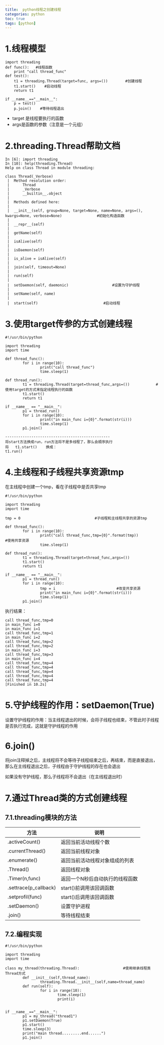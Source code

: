 ```yaml
---
title:  python线程之创建线程
categories: python   
toc: true  
tags: [python]
---
```



# 1.线程模型
```
import threading
def func():   #线程函数
    print "call thread_func"
def test():
    t1 = threading.Thread(target=func, args=())        #创建线程
    t1.start()    #启动线程
    return t1

if __name__=="__main__":
    p = test()
    p.join()    #等待线程退出

```

* target 是线程要执行的函数
* args是函数的参数（注意是一个元组）
 


# 2.threading.Thread帮助文档
```
In [6]: import threading
In [10]: help(threading.Thread)
Help on class Thread in module threading:
 
class Thread(_Verbose)
 |  Method resolution order:
 |      Thread
 |      _Verbose
 |      __builtin__.object
 | 
 |  Methods defined here:
 | 
 |  __init__(self, group=None, target=None, name=None, args=(), kwargs=None, verbose=None)                #初始化构造函数
 | 
 |  __repr__(self)
 | 
 |  getName(self)
 | 
 |  isAlive(self)
 | 
 |  isDaemon(self)
 | 
 |  is_alive = isAlive(self)
 | 
 |  join(self, timeout=None)
 | 
 |  run(self)                                  
 | 
 |  setDaemon(self, daemonic)                    #设置为守护线程
 | 
 |  setName(self, name)
 | 
 |  start(self)                              #启动线程

```

# 3.使用target传参的方式创建线程
```
#!/usr/bin/python
 
import threading
import time
 
def thread_func():
        for i in range(10):
                print("call thread_func")
                time.sleep(1)
 
def thread_run():
        t1 = threading.Thread(target=thread_func,args=())            #使用target的方式来指定线程执行的函数
        t1.start()
        return t1 
 
if __name__ == "__main__":
        p1 = thread_run()
        for i in range(10):
                print("in main_func i={0}".format(str(i)))
                time.sleep(1)
        p1.join()

------------------------------------------------
将start方法换成run，run方法将不是多线程了，那么会顺序执行 
将   t1.start()    换成：
t1.run()

```





# 4.主线程和子线程共享资源tmp
在主线程中创建一个tmp，看在子线程中是否共享tmp
```
#!/usr/bin/python
 
import threading
import time
 
tmp = 0                                  #子线程和主线程共享的资源tmp
 
def thread_func():
        for i in range(10):
                print("call thread_func,tmp={0}".format(tmp))                    #使用共享资源
                time.sleep(1)
 
def thread_run():
        t1 = threading.Thread(target=thread_func,args=())
        t1.start()
        return t1
 
if __name__ == "__main__":
        p1 = thread_run()
        for i in range(10):
                tmp = i                            #改变共享资源
                print("in main_func i={0}".format(str(i)))
                time.sleep(1)
        p1.join()

```
 执行结果：
```
call thread_func,tmp=0
in main_func i=0
in main_func i=1
call thread_func,tmp=1
in main_func i=2
call thread_func,tmp=2
call thread_func,tmp=2
in main_func i=3
call thread_func,tmp=3
in main_func i=4
call thread_func,tmp=4
call thread_func,tmp=4
call thread_func,tmp=4
call thread_func,tmp=4
call thread_func,tmp=4
[Finished in 10.2s]
```

# 5.守护线程的作用：setDaemon(True)
设置守护线程的作用：当主线程退出的时候，会将子线程也结束，不管此时子线程是否执行完成，这就是守护线程的作用

# 6.join()
 将join注释掉之后，主线程将不会等待子线程结束之后，再结束，而是直接退出，那么在主线程退出之后，子线程由于守护线程的存在也会退出

如果没有守护线程，那么子线程将不会退出（在主线程退出时）



# 7.通过Thread类的方式创建线程
## 7.1.threading模块的方法  

|方法|说明|
|-|-|                                            
|.activeCount()	|返回当前活动线程个数             |
|.currentThread()	|返回当前线程对象             |
|.enumerate()	|返回当前活动线程对象组成的列表   |
|.Thread()	|返回线程对象                         |
|.Timer(n,func)	|返回一个N秒后自动执行的线程函数  |
|.settrace(p_callback)	|start()前调用该回调函数  |
|.setprofil(func)	|start()后调用该回调函数      |
|.setDaemon()	|设置守护进程                     |
|.join()	|等待线程结束                         |



## 7.2.编程实现
```
#!/usr/bin/python
 
import threading
import time
 
class my_thread(threading.Thread):                    #使用继承线程类Thread方式
        def __init__(self,thread_name):
                threading.Thread.__init__(self,name=thread_name)
        def run(self):
                for i in range(10):
                        time.sleep(1)
                        print(i)
 
 
if __name__=="__main__":
        p1 = my_thread("thread1")
        p1.setDaemon(True)
        p1.start()
        time.sleep(3)
        print("main thread.........end......")
        p1.join()

```




